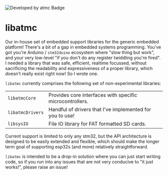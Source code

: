 ![Developed by atmc Badge](https://img.shields.io/badge/atmc-We%20made%20this!-%23303030?labelColor=%23c80000)

# libatmc

Our in-house set of embedded support libraries for the generic embedded platform!
There's a bit of a gap in embedded systems programming. You've got you're Arduino / `stm32duino` ecosystem where "slow thing but work", and your very low-level "if you don't do any register twiddling you're fired".
I needed a library that was safe, efficient, realtime focussed, without sacrificing the readability and expressiveness of a proper library, which doesn't really exist right now!
So I wrote one.

`libatmc` currently comprises the following set of non-experimental libraries:

|                  |                                                          |
| ---------------- | -------------------------------------------------------- |
| `libatmcCore`    | Provides core interfaces with specific microcontrollers. |
| `libatmcDrivers` | Handful of drivers that I've implemented for you to use! |
| `libsysIO`       | File IO library for FAT formatted SD cards.              |

Current support is limited to only any stm32, but the API architecture is designed to be easily extended and flexible, which should make the longer term goal of supporting esp32s (and more) relatively straightforward.

`libatmc` is intended to be a drop-in solution where you can just start writing code, so if you run into any issues that are not very conducive to "it just works!", please raise an issue!
